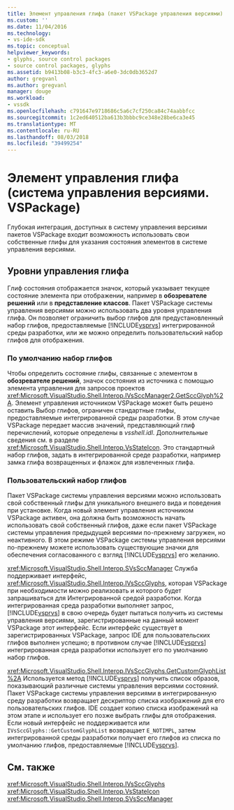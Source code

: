 ```yaml
---
title: Элемент управления глифа (пакет VSPackage управления версиями) | Документация Майкрософт
ms.custom: ''
ms.date: 11/04/2016
ms.technology:
- vs-ide-sdk
ms.topic: conceptual
helpviewer_keywords:
- glyphs, source control packages
- source control packages, glyphs
ms.assetid: b9413b08-b3c3-4fc3-a6e0-3dc0db3652d7
author: gregvanl
ms.author: gregvanl
manager: douge
ms.workload:
- vssdk
ms.openlocfilehash: c791647e9718686c5a6c7cf250ca84c74aabbfcc
ms.sourcegitcommit: 1c2ed640512ba613b3bbbc9ce348e28be6ca3e45
ms.translationtype: MT
ms.contentlocale: ru-RU
ms.lasthandoff: 08/03/2018
ms.locfileid: "39499254"
---
```

# <a name="glyph-control-source-control-vspackage"></a>Элемент управления глифа (система управления версиями. VSPackage)
Глубокая интеграция, доступных в систему управления версиями пакетов VSPackage входит возможность использовать свои собственные глифы для указания состояния элементов в системе управления версиями.  
  
## <a name="levels-of-glyph-control"></a>Уровни управления глифа  
 Глиф состояния отображается значок, который указывает текущее состояние элемента при отображении, например в **обозревателе решений** или в **представление классов**. Пакет VSPackage системы управления версиями можно использовать два уровня управления глифа. Он позволяет ограничить выбор глифов для предустановленный набор глифов, предоставляемые [!INCLUDE[vsprvs](../../code-quality/includes/vsprvs_md.md)] интегрированной среды разработки, или же можно определить пользовательский набор глифов для отображения.  
  
### <a name="default-set-of-glyphs"></a>По умолчанию набор глифов  
 Чтобы определить состояние глифы, связанные с элементом в **обозревателе решений**, значок состояния из источника с помощью элемента управления для запросов проектов <xref:Microsoft.VisualStudio.Shell.Interop.IVsSccManager2.GetSccGlyph%2A>. Элемент управления источником VSPackage может быть решено оставить Выбор глифов, ограничен стандартные глифы, предоставляемые интегрированной среды разработки. В этом случае VSPackage передает массив значений, представляющий глиф перечислений, которые определены в *vsshell.idl*. Дополнительные сведения см. в разделе <xref:Microsoft.VisualStudio.Shell.Interop.VsStateIcon>. Это стандартный набор глифов, задать в интегрированной среде разработки, например замка глифа возвращенных и флажок для извлеченных глифа.  
  
### <a name="custom-set-of-glyphs"></a>Пользовательский набор глифов  
 Пакет VSPackage системы управления версиями можно использовать свой собственный глифы для уникального внешнего вида и поведения при установке. Когда новый элемент управления источником VSPackage активен, она должна быть возможность начать использовать свой собственный глифов, даже если пакет VSPackage системы управления предыдущей версиями по-прежнему загружен, но неактивного. В этом режиме VSPackage системы управления версиями по-прежнему можете использовать существующие значки для обеспечения согласованного с взгляд [!INCLUDE[vsprvs](../../code-quality/includes/vsprvs_md.md)] его желанию.  
  
 <xref:Microsoft.VisualStudio.Shell.Interop.SVsSccManager> Служба поддерживает интерфейс, <xref:Microsoft.VisualStudio.Shell.Interop.IVsSccGlyphs>, которая VSPackage при необходимости можно реализовать и которого будет запрашиваться для Интегрированной средой разработки. Когда интегрированная среда разработки выполняет запрос, [!INCLUDE[vsprvs](../../code-quality/includes/vsprvs_md.md)] в свою очередь будет пытаться получить из системы управления версиями, зарегистрированные на данный момент VSPackage этот интерфейс. Если интерфейс существует в зарегистрированных VSPackage, запрос IDE для пользовательских глифов выполнен успешно; в противном случае [!INCLUDE[vsprvs](../../code-quality/includes/vsprvs_md.md)] интегрированная среда разработки использует его по умолчанию набор глифов.  
  
 <xref:Microsoft.VisualStudio.Shell.Interop.IVsSccGlyphs.GetCustomGlyphList%2A> Используется метод [!INCLUDE[vsprvs](../../code-quality/includes/vsprvs_md.md)] получить список образов, показывающий различные системы управления версиями состояний. Пакет VSPackage системы управления версиями в интегрированную среду разработки возвращает дескриптор списка изображений для его пользовательских глифов. IDE создает копию списка изображений на этом этапе и использует его позже выбрать глифы для отображения. Если новый интерфейс не поддерживается или `IVsSccGlyphs::GetCustomGlyphList` возвращает `E_NOTIMPL`, затем интегрированной среды разработки получает его глифов из списка по умолчанию глифов, предоставляемые [!INCLUDE[vsprvs](../../code-quality/includes/vsprvs_md.md)].  
  
## <a name="see-also"></a>См. также  
 <xref:Microsoft.VisualStudio.Shell.Interop.IVsSccGlyphs>   
 <xref:Microsoft.VisualStudio.Shell.Interop.VsStateIcon>   
 <xref:Microsoft.VisualStudio.Shell.Interop.SVsSccManager>